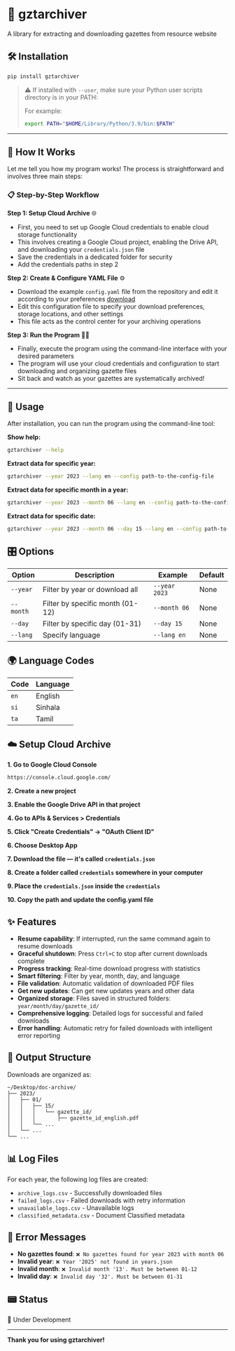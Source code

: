 # 🥽 gztarchiver 
A library for extracting and downloading gazettes from resource website

## 🛠️ Installation

```bash
pip install gztarchiver
```

> ⚠️ If installed with `--user`, make sure your Python user scripts directory is in your PATH:
>
> For example:
> ```bash
> export PATH="$HOME/Library/Python/3.9/bin:$PATH"
> ```

---

## 🚀 How It Works

Let me tell you how my program works! The process is straightforward and involves three main steps:

### 📋 Step-by-Step Workflow

**Step 1: Setup Cloud Archive** 🌐
- First, you need to set up Google Cloud credentials to enable cloud storage functionality
- This involves creating a Google Cloud project, enabling the Drive API, and downloading your `credentials.json` file
- Save the credentials in a dedicated folder for security
- Add the credentials paths in step 2

**Step 2: Create & Configure YAML File** ⚙️
- Download the example `config.yaml` file from the repository and edit it according to your preferences [download](config_example.yaml)
- Edit this configuration file to specify your download preferences, storage locations, and other settings
- This file acts as the control center for your archiving operations

**Step 3: Run the Program** 🏃‍♂️
- Finally, execute the program using the command-line interface with your desired parameters
- The program will use your cloud credentials and configuration to start downloading and organizing gazette files
- Sit back and watch as your gazettes are systematically archived!

---

## 🚀 Usage

After installation, you can run the program using the command-line tool:

**Show help:**
```bash
gztarchiver --help
```

**Extract data for specific year:**
```bash
gztarchiver --year 2023 --lang en --config path-to-the-config-file
```

**Extract data for specific month in a year:**
```bash
gztarchiver --year 2023 --month 06 --lang en --config path-to-the-config-file
```

**Extract data for specific date:**
```bash
gztarchiver --year 2023 --month 06 --day 15 --lang en --config path-to-the-config-file
```

## 🎛️ Options

| Option | Description | Example | Default |
|--------|-------------|---------|---------|
| `--year` | Filter by year or download all | `--year 2023` | None |
| `--month` | Filter by specific month (01-12) | `--month 06` | None |
| `--day` | Filter by specific day (01-31) | `--day 15` | None |
| `--lang` | Specify language | `--lang en` | None |

## 🌍 Language Codes

| Code | Language |
|------|----------|
| `en` | English |
| `si` | Sinhala |
| `ta` | Tamil |

## ☁️ Setup Cloud Archive

**1. Go to Google Cloud Console**
```bash
https://console.cloud.google.com/
```

**2. Create a new project**

**3. Enable the Google Drive API in that project**

**4. Go to APIs & Services > Credentials**

**5. Click "Create Credentials" → "OAuth Client ID"**

**6. Choose Desktop App**

**7. Download the file — it's called `credentials.json`**

**8. Create a folder called `credentials` somewhere in your computer**

**9. Place the `credentials.json` inside the `credentials`**

**10. Copy the path and update the config.yaml file**

## ✨ Features

- **Resume capability**: If interrupted, run the same command again to resume downloads
- **Graceful shutdown**: Press `Ctrl+C` to stop after current downloads complete
- **Progress tracking**: Real-time download progress with statistics
- **Smart filtering**: Filter by year, month, day, and language
- **File validation**: Automatic validation of downloaded PDF files
- **Get new updates**: Can get new updates years and other data
- **Organized storage**: Files saved in structured folders: `year/month/day/gazette_id/`
- **Comprehensive logging**: Detailed logs for successful and failed downloads
- **Error handling**: Automatic retry for failed downloads with intelligent error reporting

## 📁 Output Structure

Downloads are organized as:
```
~/Desktop/doc-archive/
├── 2023/
│   ├── 01/
│   │   ├── 15/
│   │   │   └── gazette_id/
│   │   │       ├── gazette_id_english.pdf   
│   │   └── ...
│   └── ...
└── ...
```

## 📊 Log Files

For each year, the following log files are created:
- `archive_logs.csv` - Successfully downloaded files
- `failed_logs.csv` - Failed downloads with retry information
- `unavailable_logs.csv` - Unavailable logs
- `classified_metadata.csv` - Document Classified metadata

## 🚨 Error Messages

- **No gazettes found**: `❌ No gazettes found for year 2023 with month 06`
- **Invalid year**: `❌ Year '2025' not found in years.json`
- **Invalid month**: `❌ Invalid month '13'. Must be between 01-12`
- **Invalid day**: `❌ Invalid day '32'. Must be between 01-31`

## 📟 Status

🚧 Under Development

---

**Thank you for using gztarchiver!**